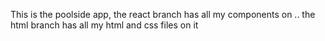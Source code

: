 This is the poolside app, the react branch has all my components on .. the html branch has all my html and css files on it
